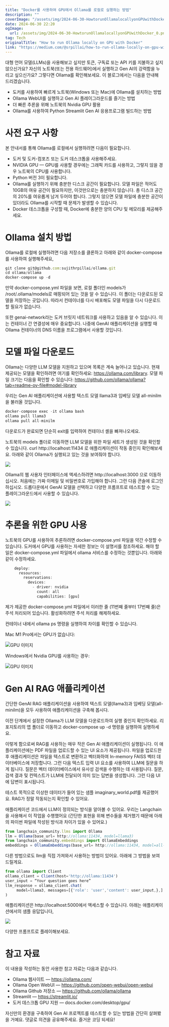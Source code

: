 ```yaml
---
title: "Docker를 사용하여 GPU에서 Ollama를 로컬로 실행하는 방법"
description: ""
coverImage: "/assets/img/2024-06-30-HowtorunOllamalocallyonGPUwithDocker_0.png"
date: 2024-06-30 22:20
ogImage:
  url: /assets/img/2024-06-30-HowtorunOllamalocallyonGPUwithDocker_0.png
tag: Tech
originalTitle: "How to run Ollama locally on GPU with Docker"
link: "https://medium.com/@srpillai/how-to-run-ollama-locally-on-gpu-with-docker-a1ebabe451e0"
---
```


대형 언어 모델(LLMs)을 사용해보고 싶지만 토큰, 구독료 또는 API 키를 지불하고 싶지 않으신가요? 자신의 노트북(또는 전용 하드웨어)에서 실행하고 Gen AI의 강력함을 누리고 싶으신가요? 그렇다면 Ollama를 확인해보세요. 이 블로그에서는 다음을 안내해 드리겠습니다.

- 도커를 사용하여 빠르게 노트북(Windows 또는 Mac)에 Ollama를 설치하는 방법
- Ollama WebUI를 실행하고 Gen AI 플레이그라운드를 즐기는 방법
- 더 빠른 추론을 위해 노트북의 Nvidia GPU 활용
- Ollama를 사용하여 Python Streamlit Gen AI 응용프로그램 빌드하는 방법

# 사전 요구 사항

본 안내서를 통해 Ollama를 로컬에서 실행하려면 다음이 필요합니다.

<div class="content-ad"></div>

- 도커 및 도커-컴포즈 또는 도커 데스크톱을 사용해주세요.
- NVIDIA GPU — GPU를 사용할 경우에는 그래픽 카드를 사용하고, 그렇지 않을 경우 노트북의 CPU를 사용합니다.
- Python 버전 3이 필요합니다.
- Ollama를 실행하기 위해 충분한 디스크 공간이 필요합니다. 모델 파일은 적어도 10GB의 여유 공간이 필요하지만, 이것만으로는 충분하지 않습니다. 총 디스크 공간의 20%를 여유롭게 남겨 두어야 합니다. 그렇지 않으면 모델 파일에 충분한 공간이 있더라도 Ollama를 시작할 때 문제가 발생할 수 있습니다.
- Docker 데스크톱을 구성할 때, Docker에 충분한 양의 CPU 및 메모리를 제공해주세요.

# Ollama 설치 방법

Ollama를 로컬에 실행하려면 다음 저장소를 클론하고 아래와 같이 docker-compose를 사용하여 실행해주세요,

```js
git clone git@github.com:sujithrpillai/ollama.git
cd ollama/ollama
docker-compose up -d
```

<div class="content-ad"></div>

만약 docker-compose.yml 파일을 보면, 로컬 폴더인 models가 /root/.ollama/models로 매핑되어 있는 것을 알 수 있습니다. 이 폴더는 다운로드된 모델을 저장하는 곳입니다. 따라서 컨테이너를 다시 배포해도 모델 파일을 다시 다운로드할 필요가 없습니다.

또한 genai-network라는 도커 브릿지 네트워크를 사용하고 있음을 알 수 있습니다. 이는 컨테이너 간 연결성에 매우 중요합니다. 나중에 GenAI 애플리케이션을 실행할 때 Ollama 컨테이너의 DNS 이름을 프로그램에서 사용할 것입니다.

# 모델 파일 다운로드

Ollama는 다양한 LLM 모델을 지원하고 있으며 목록은 계속 늘어나고 있습니다. 현재 제공되는 모델을 확인하려면 여기를 확인하세요: https://ollama.com/library. 모델 파일 크기는 다음을 확인할 수 있습니다: https://github.com/ollama/ollama?tab=readme-ov-file#model-library

<div class="content-ad"></div>

우리는 Gen AI 애플리케이션에 사용할 텍스트 모델 llama3과 임베딩 모델 all-minilm을 불러올 것입니다.

```js
docker-compose exec -it ollama bash
ollama pull llama3
ollama pull all-minilm
```

다운로드가 완료되면 단순히 exit를 입력하여 컨테이너 셸을 빠져나오세요.

노트북의 models 폴더로 이동하면 LLM 모델을 위한 파일 세트가 생성된 것을 확인할 수 있습니다. curl http://localhost:11434 로 애플리케이션이 작동 중인지 확인해보세요. 아래와 같이 Ollama가 실행되고 있는 것을 보여줘야 합니다.

<div class="content-ad"></div>

<img src="/assets/img/2024-06-30-HowtorunOllamalocallyonGPUwithDocker_0.png" />

Ollama의 웹 사용자 인터페이스에 액세스하려면 http://localhost:3000 으로 이동하십시오. 처음에는 가짜 이메일 및 비밀번호로 가입해야 합니다. 그런 다음 콘솔에 로그인하십시오. 드롭다운에서 GenAI 모델을 선택하고 다양한 프롬프트로 테스트할 수 있는 플레이그라운드에서 사용할 수 있습니다.

<img src="/assets/img/2024-06-30-HowtorunOllamalocallyonGPUwithDocker_1.png" />

# 추론을 위한 GPU 사용

<div class="content-ad"></div>

노트북의 GPU를 사용하여 추론하려면 docker-compose.yml 파일을 약간 수정할 수 있습니다. 도커에서 GPU를 사용하는 자세한 정보는 이 설명서를 참조하세요. 해야 할 일은 docker-compose.yml 파일에서 ollama 서비스를 수정하는 것뿐입니다. 아래와 같이 수정하세요.

```js
    deploy:
      resources:
        reservations:
          devices:
            - driver: nvidia
              count: all
              capabilities: [gpu]
```

제가 제공한 docker-compose.yml 파일에서 이러한 줄 (11번째 줄부터 17번째 줄)은 주석 처리되어 있습니다. 활성화하려면 주석 처리를 해제하세요.

컨테이너 내에서 ollama ps 명령을 실행하여 차이를 확인할 수 있습니다.

<div class="content-ad"></div>

Mac M1 Pro에서는 GPU가 없습니다:

![GPU 이미지](/assets/img/2024-06-30-HowtorunOllamalocallyonGPUwithDocker_2.png)

Windows에서 Nvidia GPU를 사용하는 경우:

![GPU 이미지](/assets/img/2024-06-30-HowtorunOllamalocallyonGPUwithDocker_3.png)

<div class="content-ad"></div>

# Gen AI RAG 애플리케이션

간단한 GenAI RAG 애플리케이션을 사용하여 텍스트 모델(llama3)과 임베딩 모델(all-minilm)을 모두 사용하여 애플리케이션을 구축해 봅시다.

이전 단계에서 설정한 Ollama가 LLM 모델을 다운로드하여 실행 중인지 확인하세요. 리포지토리의 앱 폴더로 이동하고 docker-compose up -d 명령을 실행하여 실행하세요.

이렇게 함으로써 RAG를 사용하는 매우 작은 Gen AI 애플리케이션이 실행됩니다. 이 애플리케이션에는 PDF 파일을 업로드할 수 있는 UI 요소가 제공됩니다. 파일을 업로드한 후 애플리케이션은 파일을 텍스트로 변환하고 벡터화하여 In-memory FAISS 벡터 데이터베이스에 저장합니다. 그런 다음 텍스트 입력 UI 요소를 사용하여 LLM에 질문을 하게 됩니다. 질문은 벡터 데이터베이스에서 유사성 검색을 수행하는 데 사용됩니다. 질문, 검색 결과 및 컨텍스트가 LLM에 전달되어 의미 있는 답변을 생성합니다. 그런 다음 UI에 답변이 표시됩니다.

<div class="content-ad"></div>

테스트 목적으로 이상한 데이터가 들어 있는 샘플 imaginary_world.pdf를 제공했어요. RAG가 정말 작동되는지 확인할 수 있어요.

애플리케이션 코드에서 LLM이 정의되는 방식을 알아볼 수 있어요. 우리는 Langchain을 사용해서 이 작업을 수행했어요 (간단한 표현을 위해 변수들을 제거했기 때문에 아래의 파이썬 파일에 작성된 방식과 차이가 있을 수 있어요.)

```js
from langchain_community.llms import Ollama
llm = Ollama(base_url= http://ollama:11434, model=llama3)
from langchain_community.embeddings import OllamaEmbeddings
embeddings = OllamaEmbeddings(base_url= http://ollama:11434, model=all-minilm)
```

다른 방법으로도 llm을 직접 가져와서 사용하는 방법이 있어요. 아래에 그 방법을 보여드릴게요.

<div class="content-ad"></div>

```js
from ollama import Client
ollama_client = Client(host='http://ollama:11434')
user_input = “Your question goes here”
llm_response = ollama_client.chat(
     model=llama3, messages=[{'role': 'user','content': user_input,},]
)
```

애플리케이션은 http://localhost:5000에서 액세스할 수 있습니다. 아래는 애플리케이션에서의 샘플 응답입니다,

<img src="/assets/img/2024-06-30-HowtorunOllamalocallyonGPUwithDocker_4.png" />

다양한 프롬프트로 플레이해보세요.

<div class="content-ad"></div>

# 참고 자료

이 내용을 작성하는 동안 사용한 참고 자료는 다음과 같습니다.

- Ollama 웹사이트 — https://ollama.com/
- Ollama Open WebUI — https://github.com/open-webui/open-webui
- Ollama Github 저장소 — https://github.com/ollama/ollama
- Streamlit — https://streamlit.io/
- 도커 데스크톱 GPU 지원 — docs.docker.com/desktop/gpu/

자신만의 환경을 구축하여 Gen AI 프로젝트를 테스트할 수 있는 방법을 간단히 살펴봤을 거예요. 댓글로 의견을 공유해주세요. 즐거운 코딩 되세요!
